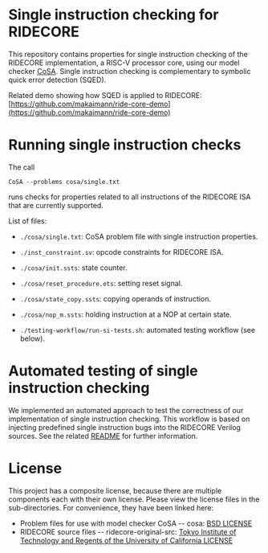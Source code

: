 # Single instruction checking for RIDECORE

This repository contains properties for single instruction checking of
the RIDECORE implementation, a RISC-V processor core, using our model checker
[CoSA](https://github.com/cristian-mattarei/CoSA). Single instruction
checking is complementary to symbolic quick error detection (SQED).

Related demo showing how SQED is applied to RIDECORE:
[https://github.com/makaimann/ride-core-demo](https://github.com/makaimann/ride-core-demo)

# Running single instruction checks

The call 

`CoSA --problems cosa/single.txt`

runs checks for properties related to all instructions of the
RIDECORE ISA that are currently supported.

List of files:

* `./cosa/single.txt`: CoSA problem file with single instruction properties.

* `./inst_constraint.sv`: opcode constraints for RIDECORE ISA.

* `./cosa/init.ssts`: state counter.

* `./cosa/reset_procedure.ets`: setting reset signal.

* `./cosa/state_copy.ssts`: copying operands of instruction.

* `./cosa/nop_m.ssts`: holding instruction at a NOP at certain state.

* `./testing-workflow/run-si-tests.sh`: automated testing workflow (see below).

# Automated testing of single instruction checking

We implemented an automated approach to test the correctness of our
implementation of single instruction checking. This workflow is based
on injecting predefined single instruction bugs into the RIDECORE
Verilog sources. See the related [README](testing-workflow/README.md)
for further information.

# License
This project has a composite license, because there are multiple components each with their own license. Please view the license files in the sub-directories. For convenience, they have been linked here: 
* Problem files for use with model checker CoSA -- cosa: [BSD LICENSE](./cosa/LICENSE)
* RIDECORE source files -- ridecore-original-src: [Tokyo Institute of Technology and Regents of the University of California LICENSE](./ridecore-original-src/LICENSE)

